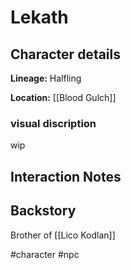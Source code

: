 # Lekath

## Character details
**Lineage:** Halfling

**Location:** [[Blood Gulch]]

### visual discription
wip

## Interaction Notes

## Backstory
Brother of [[Lico Kodlan]]

#character #npc